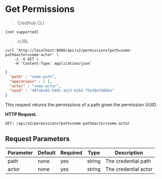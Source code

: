# Get Permissions

> CredHub
CLI

``` shell
[not supported]
```

> cURL

``` shell
curl 'http://localhost:8080/api/v2/permissions?path=some-path&actor=some-actor' \
    -i -X GET \
    -H 'Content-Type: application/json'
```

``` json
{
  "path" : "some-path",
  "operations" : [ ],
  "actor" : "some-actor",
  "uuid" : "48faba92-5492-3e23-b262-75e30a7ddb6a"
}
```

This request returns the permissions of a path given the permission
UUID.

**HTTP Request.**

`GET: /api/v2/permissions?path=some-path&actor=some-actor`

## Request Parameters

| Parameter | Default | Required | Type   | Description          |
| --------- | ------- | -------- | ------ | -------------------- |
| path      | none    | yes      | string | The credential path  |
| actor     | none    | yes      | string | The credential actor |
